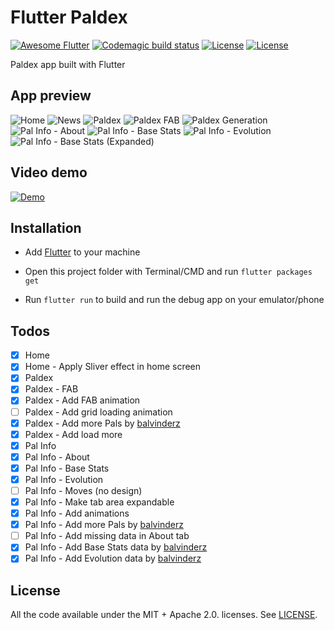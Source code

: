 # Flutter Paldex

[![Awesome Flutter](https://img.shields.io/badge/Awesome-Flutter-blue.svg)](https://github.com/Solido/awesome-flutter)
[![Codemagic build status](https://api.codemagic.io/apps/5d3727997dee22001bb7681c/5d3727997dee22001bb7681b/status_badge.svg)](https://codemagic.io/apps/5d3727997dee22001bb7681c/5d3727997dee22001bb7681b/latest_build)
[![License](https://img.shields.io/badge/License-Apache%202.0-red.svg)](LICENSE)
[![License](https://img.shields.io/badge/License-MIT-red.svg)](LICENSE)

Paldex app built with Flutter

## App preview

![Home](screenshots/home.png "Home")
![News](screenshots/home-news.png "News")
![Paldex](screenshots/paldex.png "Paldex")
![Paldex FAB](screenshots/paldex-fab.png "Paldex FAB")
![Paldex Generation](screenshots/paldex-fab-generation.png "Paldex Generation")
![Pal Info - About](screenshots/pal-info-about.png "Pal Info - About")
![Pal Info - Base Stats](screenshots/pal-info-base-stats.png "Pal Info - Base Stats")
![Pal Info - Evolution](screenshots/pal-info-evolution.png "Pal Info - Evolution")
![Pal Info - Base Stats (Expanded)](screenshots/pal-info-expanded.png "Pal Info - Base Stats (Expanded)")

## Video demo
[![Demo](screenshots/thumbnail.png)](https://www.youtube.com/watch?v=qKrFWerjoV8)

## Installation

- Add [Flutter](https://flutter.dev/docs/get-started/install) to your machine

- Open this project folder with Terminal/CMD and run `flutter packages get`

- Run `flutter run` to build and run the debug app on your emulator/phone

## Todos

- [x] Home
- [x] Home - Apply Sliver effect in home screen
- [x] Paldex
- [x] Paldex - FAB
- [x] Paldex - Add FAB animation
- [ ] Paldex - Add grid loading animation
- [x] Paldex - Add more Pals by [balvinderz](https://github.com/balvinderz)
- [x] Paldex - Add load more
- [x] Pal Info
- [x] Pal Info - About
- [x] Pal Info - Base Stats
- [x] Pal Info - Evolution
- [ ] Pal Info - Moves (no design)
- [x] Pal Info - Make tab area expandable
- [x] Pal Info - Add animations
- [x] Pal Info - Add more Pals by [balvinderz](https://github.com/balvinderz)
- [ ] Pal Info - Add missing data in About tab
- [x] Pal Info - Add Base Stats data by [balvinderz](https://github.com/balvinderz)
- [x] Pal Info - Add Evolution data by [balvinderz](https://github.com/balvinderz)

## License

All the code available under the MIT + Apache 2.0. licenses. See [LICENSE](LICENSE).
